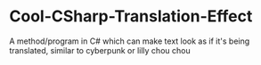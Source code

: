 # Cool-CSharp-Translation-Effect
A method/program in C# which can make text look as if it's being translated, similar to cyberpunk or lilly chou chou

